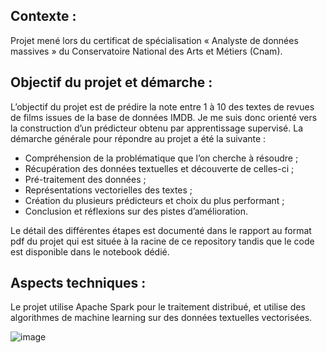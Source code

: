 ## Contexte :

Projet mené lors du certificat de spécialisation « Analyste de données massives » du Conservatoire National des Arts et Métiers (Cnam). 

## Objectif du projet et démarche :

L’objectif du projet est de prédire la note entre 1 à 10 des textes de revues de films issues de la base de données IMDB.
Je me suis donc orienté vers la construction d’un prédicteur obtenu par apprentissage supervisé. La démarche générale pour répondre au projet a été la suivante :
* Compréhension de la problématique que l’on cherche à résoudre ;
* Récupération des données textuelles et découverte de celles-ci ;
* Pré-traitement des données ;
* Représentations vectorielles des textes ;
* Création du plusieurs prédicteurs et choix du plus performant ;
* Conclusion et réflexions sur des pistes d’amélioration.

Le détail des différentes étapes est documenté dans le rapport au format pdf du projet qui est située à la racine de ce repository tandis que le code est disponible dans le notebook dédié.

## Aspects techniques : 

Le projet utilise Apache Spark pour le traitement distribué, et utilise des algorithmes de machine learning sur des données textuelles vectorisées.

![image](https://github.com/user-attachments/assets/d4cf7d50-2d47-447d-8d97-0f3bbad7749f)
